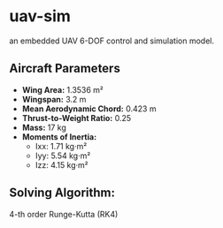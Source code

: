# uav-sim
an embedded UAV 6-DOF control and simulation model.

## Aircraft Parameters
- **Wing Area:** 1.3536 m²
- **Wingspan:** 3.2 m
- **Mean Aerodynamic Chord:** 0.423 m
- **Thrust-to-Weight Ratio:** 0.25
- **Mass:** 17 kg
- **Moments of Inertia:**
  - Ixx: 1.71 kg·m²
  - Iyy: 5.54 kg·m²
  - Izz: 4.15 kg·m²

## Solving Algorithm:
4-th order Runge-Kutta (RK4)